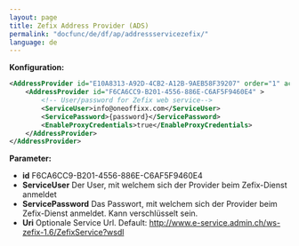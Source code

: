 ```yaml
---
layout: page
title: Zefix Address Provider (ADS)
permalink: "docfunc/de/df/ap/addressservicezefix/"
language: de
---
```


__Konfiguration:__

```xml
<AddressProvider id="E10A8313-A92D-4CB2-A12B-9AEB58F39207" order="1" active="true" ServiceUrl="http://localhost:41380/api/v1/Address" EnforceDiscovery="true">
    <AddressProvider id="F6CA6CC9-B201-4556-886E-C6AF5F9460E4" >
        <!-- User/password for Zefix web service-->
        <ServiceUser>info@oneoffixx.com</ServiceUser>
        <ServicePassword>{password}</ServicePassword>
        <EnableProxyCredentials>true</EnableProxyCredentials>
    </AddressProvider>
</AddressProvider>
```

__Parameter:__

* __id__ F6CA6CC9-B201-4556-886E-C6AF5F9460E4
* __ServiceUser__ Der User, mit welchem sich der Provider beim Zefix-Dienst anmeldet
* __ServicePassword__ Das Passwort, mit welchem sich der Provider beim Zefix-Dienst anmeldet. Kann verschlüsselt sein.
* __Uri__ Optionale Service Url. Default: http://www.e-service.admin.ch/ws-zefix-1.6/ZefixService?wsdl